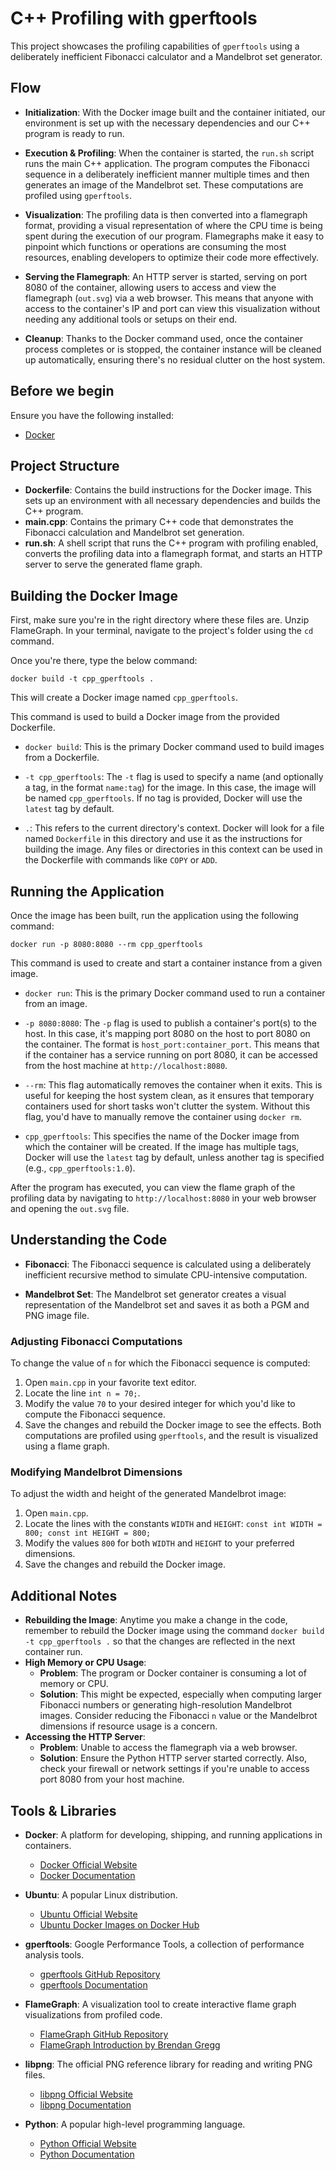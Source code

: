 # C++ Profiling with gperftools
This project showcases the profiling capabilities of `gperftools` using a deliberately inefficient Fibonacci calculator and a Mandelbrot set generator.

## Flow
- **Initialization**: With the Docker image built and the container initiated, our environment is set up with the necessary dependencies and our C++ program is ready to run.
    
- **Execution & Profiling**: When the container is started, the `run.sh` script runs the main C++ application. The program computes the Fibonacci sequence in a deliberately inefficient manner multiple times and then generates an image of the Mandelbrot set. These computations are profiled using `gperftools`.
    
- **Visualization**: The profiling data is then converted into a flamegraph format, providing a visual representation of where the CPU time is being spent during the execution of our program. Flamegraphs make it easy to pinpoint which functions or operations are consuming the most resources, enabling developers to optimize their code more effectively.
    
- **Serving the Flamegraph**: An HTTP server is started, serving on port 8080 of the container, allowing users to access and view the flamegraph (`out.svg`) via a web browser. This means that anyone with access to the container's IP and port can view this visualization without needing any additional tools or setups on their end.
    
- **Cleanup**: Thanks to the Docker command used, once the container process completes or is stopped, the container instance will be cleaned up automatically, ensuring there's no residual clutter on the host system.

## Before we begin

Ensure you have the following installed:

- [Docker](https://www.docker.com/products/docker-desktop)

## Project Structure

- **Dockerfile**: Contains the build instructions for the Docker image. This sets up an environment with all necessary dependencies and builds the C++ program.
- **main.cpp**: Contains the primary C++ code that demonstrates the Fibonacci calculation and Mandelbrot set generation.
- **run.sh**: A shell script that runs the C++ program with profiling enabled, converts the profiling data into a flamegraph format, and starts an HTTP server to serve the generated flame graph.

## Building the Docker Image

First, make sure you're in the right directory where these files are. 
Unzip FlameGraph. 
In your terminal, navigate to the project's folder using the `cd` command.

Once you're there, type the below command:

`docker build -t cpp_gperftools .`

This will create a Docker image named `cpp_gperftools`.

This command is used to build a Docker image from the provided Dockerfile.

- `docker build`: This is the primary Docker command used to build images from a Dockerfile.
    
- `-t cpp_gperftools`: The `-t` flag is used to specify a name (and optionally a tag, in the format `name:tag`) for the image. In this case, the image will be named `cpp_gperftools`. If no tag is provided, Docker will use the `latest` tag by default.
    
- `.`: This refers to the current directory's context. Docker will look for a file named `Dockerfile` in this directory and use it as the instructions for building the image. Any files or directories in this context can be used in the Dockerfile with commands like `COPY` or `ADD`.
## Running the Application

Once the image has been built, run the application using the following command:

`docker run -p 8080:8080 --rm cpp_gperftools`

This command is used to create and start a container instance from a given image.

- `docker run`: This is the primary Docker command used to run a container from an image.
    
- `-p 8080:8080`: The `-p` flag is used to publish a container's port(s) to the host. In this case, it's mapping port 8080 on the host to port 8080 on the container. The format is `host_port:container_port`. This means that if the container has a service running on port 8080, it can be accessed from the host machine at `http://localhost:8080`.
    
- `--rm`: This flag automatically removes the container when it exits. This is useful for keeping the host system clean, as it ensures that temporary containers used for short tasks won't clutter the system. Without this flag, you'd have to manually remove the container using `docker rm`.
    
- `cpp_gperftools`: This specifies the name of the Docker image from which the container will be created. If the image has multiple tags, Docker will use the `latest` tag by default, unless another tag is specified (e.g., `cpp_gperftools:1.0`).

After the program has executed, you can view the flame graph of the profiling data by navigating to `http://localhost:8080` in your web browser and opening the `out.svg` file.

## Understanding the Code

- **Fibonacci**: The Fibonacci sequence is calculated using a deliberately inefficient recursive method to simulate CPU-intensive computation.
    
- **Mandelbrot Set**: The Mandelbrot set generator creates a visual representation of the Mandelbrot set and saves it as both a PGM and PNG image file.
    
### Adjusting Fibonacci Computations

To change the value of `n` for which the Fibonacci sequence is computed:

1. Open `main.cpp` in your favorite text editor.
2. Locate the line `int n = 70;`.
3. Modify the value `70` to your desired integer for which you'd like to compute the Fibonacci sequence.
4. Save the changes and rebuild the Docker image to see the effects.
Both computations are profiled using `gperftools`, and the result is visualized using a flame graph.
### Modifying Mandelbrot Dimensions

To adjust the width and height of the generated Mandelbrot image:

1. Open `main.cpp`.
2. Locate the lines with the constants `WIDTH` and `HEIGHT`:
`const int WIDTH = 800; const int HEIGHT = 800;`
3. Modify the values `800` for both `WIDTH` and `HEIGHT` to your preferred dimensions.
4. Save the changes and rebuild the Docker image.

## Additional Notes

- **Rebuilding the Image**: Anytime you make a change in the code, remember to rebuild the Docker image using the command `docker build -t cpp_gperftools .` so that the changes are reflected in the next container run.
- **High Memory or CPU Usage**:
	- **Problem**: The program or Docker container is consuming a lot of memory or CPU.
	- **Solution**: This might be expected, especially when computing larger Fibonacci numbers or generating high-resolution Mandelbrot images. Consider reducing the Fibonacci `n` value or the Mandelbrot dimensions if resource usage is a concern.
- **Accessing the HTTP Server**:
	- **Problem**: Unable to access the flamegraph via a web browser.
	- **Solution**: Ensure the Python HTTP server started correctly. Also, check your firewall or network settings if you're unable to access port 8080 from your host machine.

## Tools & Libraries

- **Docker**: A platform for developing, shipping, and running applications in containers.
  - [Docker Official Website](https://www.docker.com/)
  - [Docker Documentation](https://docs.docker.com/)

- **Ubuntu**: A popular Linux distribution.
  - [Ubuntu Official Website](https://ubuntu.com/)
  - [Ubuntu Docker Images on Docker Hub](https://hub.docker.com/_/ubuntu)

- **gperftools**: Google Performance Tools, a collection of performance analysis tools.
  - [gperftools GitHub Repository](https://github.com/gperftools/gperftools)
  - [gperftools Documentation](https://gperftools.github.io/gperftools/)

- **FlameGraph**: A visualization tool to create interactive flame graph visualizations from profiled code.
  - [FlameGraph GitHub Repository](https://github.com/brendangregg/FlameGraph)
  - [FlameGraph Introduction by Brendan Gregg](http://www.brendangregg.com/flamegraphs.html)

- **libpng**: The official PNG reference library for reading and writing PNG files.
  - [libpng Official Website](http://www.libpng.org/pub/png/libpng.html)
  - [libpng Documentation](http://www.libpng.org/pub/png/libpng-manual.txt)

- **Python**: A popular high-level programming language.
  - [Python Official Website](https://www.python.org/)
  - [Python Documentation](https://docs.python.org/3/)
